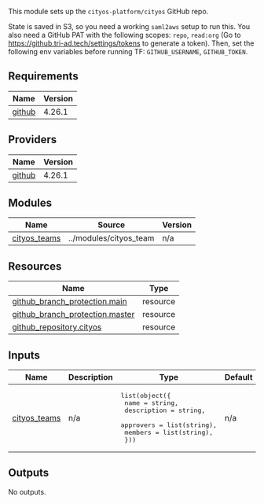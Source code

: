 This module sets up the `cityos-platform/cityos` GitHub repo.

State is saved in S3, so you need a working `saml2aws` setup to run this. You also need a GitHub
PAT with the following scopes: `repo`, `read:org` (Go to https://github.tri-ad.tech/settings/tokens
to generate a token). Then, set the following env variables before running TF: `GITHUB_USERNAME`,
`GITHUB_TOKEN`.
## Requirements

| Name | Version |
|------|---------|
| <a name="requirement_github"></a> [github](#requirement\_github) | 4.26.1 |

## Providers

| Name | Version |
|------|---------|
| <a name="provider_github"></a> [github](#provider\_github) | 4.26.1 |

## Modules

| Name | Source | Version |
|------|--------|---------|
| <a name="module_cityos_teams"></a> [cityos\_teams](#module\_cityos\_teams) | ../modules/cityos_team | n/a |

## Resources

| Name | Type |
|------|------|
| [github_branch_protection.main](https://registry.terraform.io/providers/integrations/github/4.26.1/docs/resources/branch_protection) | resource |
| [github_branch_protection.master](https://registry.terraform.io/providers/integrations/github/4.26.1/docs/resources/branch_protection) | resource |
| [github_repository.cityos](https://registry.terraform.io/providers/integrations/github/4.26.1/docs/resources/repository) | resource |

## Inputs

| Name | Description | Type | Default | Required |
|------|-------------|------|---------|:--------:|
| <a name="input_cityos_teams"></a> [cityos\_teams](#input\_cityos\_teams) | n/a | <pre>list(object({<br>    name        = string,<br>    description = string,<br>    approvers   = list(string),<br>    members     = list(string),<br>  }))</pre> | n/a | yes |

## Outputs

No outputs.
